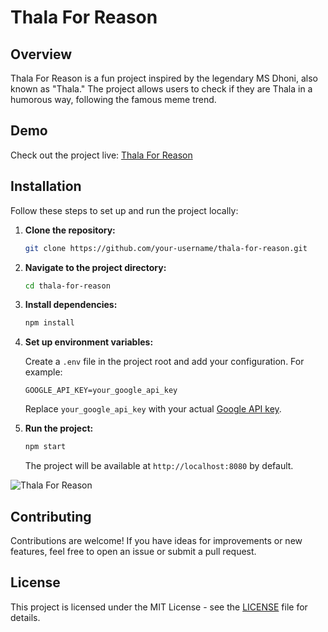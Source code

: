 # Thala For Reason

## Overview

Thala For Reason is a fun project inspired by the legendary MS Dhoni, also known as "Thala." The project allows users to check if they are Thala in a humorous way, following the famous meme trend.

## Demo

Check out the project live: [Thala For Reason](https://thala-for-reason.onrender.com/)

## Installation

Follow these steps to set up and run the project locally:

1. **Clone the repository:**

   ```bash
   git clone https://github.com/your-username/thala-for-reason.git
   ```

2. **Navigate to the project directory:**

   ```bash
   cd thala-for-reason
   ```

3. **Install dependencies:**

   ```bash
   npm install
   ```

4. **Set up environment variables:**

   Create a `.env` file in the project root and add your configuration. For example:

   ```env
   GOOGLE_API_KEY=your_google_api_key
   ```

   Replace `your_google_api_key` with your actual [Google API key](https://makersuite.google.com/).

5. **Run the project:**

   ```bash
   npm start
   ```

   The project will be available at `http://localhost:8080` by default.

   
![Thala For Reason](https://github.com/subh05sus/ThalaForReason/assets/116567041/403f2abc-ef7a-4081-949a-1f774f2129e7)

## Contributing

Contributions are welcome! If you have ideas for improvements or new features, feel free to open an issue or submit a pull request.

## License

This project is licensed under the MIT License - see the [LICENSE](LICENSE) file for details.
